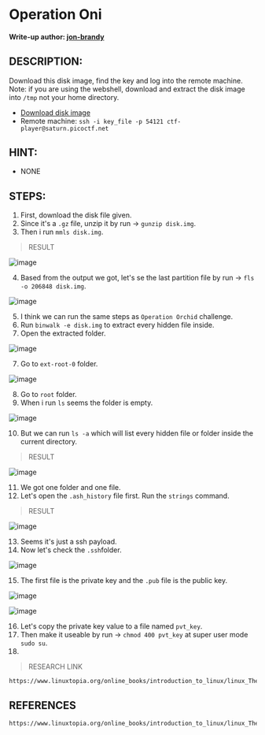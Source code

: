 # Operation Oni
#### Write-up author: [jon-brandy](https://github.com/jon-brandy)
## DESCRIPTION:
Download this disk image, find the key and log into the remote machine.
Note: if you are using the webshell, download and extract the disk image into `/tmp` not your home directory.
- [Download disk image]()
- Remote machine: `ssh -i key_file -p 54121 ctf-player@saturn.picoctf.net`
## HINT:
- NONE
## STEPS:
1. First, download the disk file given.
2. Since it's a `.gz` file, unzip it by run -> `gunzip disk.img`.
3. Then i run `mmls disk.img`.

> RESULT

![image](https://user-images.githubusercontent.com/70703371/182285628-524bd9e4-2762-4260-8799-5d5c6d250268.png)

4. Based from the output we got, let's se the last partition file by run -> `fls -o 206848 disk.img`.

![image](https://user-images.githubusercontent.com/70703371/182288253-207f5fee-827d-4d5e-919e-1cdd53bce1c3.png)

5. I think we can run the same steps as `Operation Orchid` challenge.
6. Run `binwalk -e disk.img` to extract every hidden file inside.
7. Open the extracted folder.

![image](https://user-images.githubusercontent.com/70703371/182285733-7688da31-a210-45b4-96fb-08bab302363a.png)

7. Go to `ext-root-0` folder.

![image](https://user-images.githubusercontent.com/70703371/182285814-dd966419-823b-4b14-8c20-87bb59028a59.png)

8. Go to `root` folder.
9. When i run `ls` seems the folder is empty.

![image](https://user-images.githubusercontent.com/70703371/182285922-6e40cd05-b310-4771-96d6-e17a4652a07a.png)

10. But we can run `ls -a` which will list every hidden file or folder inside the current directory.

> RESULT

![image](https://user-images.githubusercontent.com/70703371/182285994-4ccee732-7d76-40d8-914f-514c44f90e29.png)

11. We got one folder and one file.
12. Let's open the `.ash_history` file first. Run the `strings` command.

> RESULT

![image](https://user-images.githubusercontent.com/70703371/182286203-f5adbc00-51a4-4651-9a57-bd8920d6183b.png)

13. Seems it's just a ssh payload.
14. Now let's check the `.ssh`folder.

![image](https://user-images.githubusercontent.com/70703371/182286301-93c391a1-7c2e-444c-9f28-29b66f3a93a0.png)

15. The first file is the private key and the `.pub` file is the public key.

![image](https://user-images.githubusercontent.com/70703371/182286402-28e3d899-f941-4c53-a94c-e31c16d6b6fd.png)

![image](https://user-images.githubusercontent.com/70703371/182286423-d78fe840-5c5d-452f-aabe-5e77e8eca96a.png)

16. Let's copy the private key value to a file named `pvt_key`.
17. Then make it useable by run -> `chmod 400 pvt_key` at super user mode `sudo su`.
18.

> RESEARCH LINK

```
https://www.linuxtopia.org/online_books/introduction_to_linux/linux_The_chmod_command.html
```

## REFERENCES

```
https://www.linuxtopia.org/online_books/introduction_to_linux/linux_The_chmod_command.html
```

